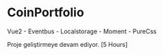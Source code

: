 # CoinPortfolio

Vue2 - Eventbus - Localstorage - Moment - PureCss

Proje geliştirmeye devam ediyor.
[5 Hours]
